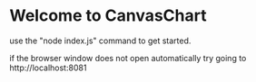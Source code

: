 # Welcome to CanvasChart


use the "node index.js" command to get started.

if the browser window does not open automatically try going to http://localhost:8081
